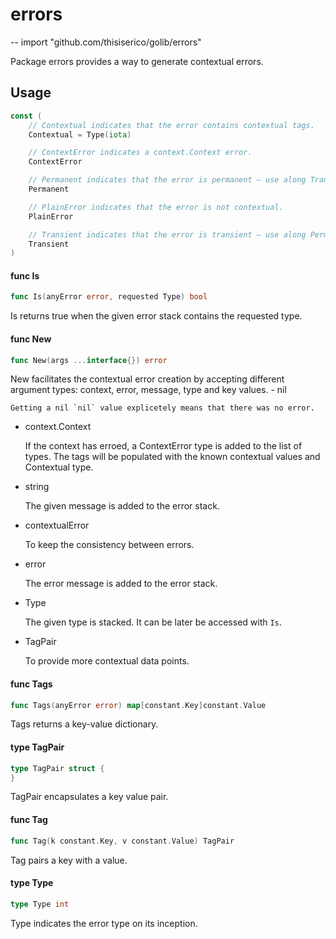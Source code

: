 # errors
--
    import "github.com/thisiserico/golib/errors"

Package errors provides a way to generate contextual errors.

## Usage

```go
const (
	// Contextual indicates that the error contains contextual tags.
	Contextual = Type(iota)

	// ContextError indicates a context.Context error.
	ContextError

	// Permanent indicates that the error is permanent – use along Transient.
	Permanent

	// PlainError indicates that the error is not contextual.
	PlainError

	// Transient indicates that the error is transient – use along Permanent.
	Transient
)
```

#### func  Is

```go
func Is(anyError error, requested Type) bool
```
Is returns true when the given error stack contains the requested type.

#### func  New

```go
func New(args ...interface{}) error
```
New facilitates the contextual error creation by accepting different argument
types: context, error, message, type and key values. - nil

    Getting a nil `nil` value explicetely means that there was no error.

- context.Context

    If the context has erroed, a ContextError type is added to the list of
    types. The tags will be populated with the known contextual values and
    Contextual type.

- string

    The given message is added to the error stack.

- contextualError

    To keep the consistency between errors.

- error

    The error message is added to the error stack.

- Type

    The given type is stacked. It can be later be accessed with `Is`.

- TagPair

    To provide more contextual data points.

#### func  Tags

```go
func Tags(anyError error) map[constant.Key]constant.Value
```
Tags returns a key-value dictionary.

#### type TagPair

```go
type TagPair struct {
}
```

TagPair encapsulates a key value pair.

#### func  Tag

```go
func Tag(k constant.Key, v constant.Value) TagPair
```
Tag pairs a key with a value.

#### type Type

```go
type Type int
```

Type indicates the error type on its inception.

